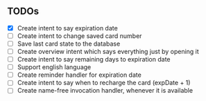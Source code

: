 ## TODOs

- [x] Create intent to say expiration date
- [ ] Create intent to change saved card number
- [ ] Save last card state to the database
- [ ] Create overview intent which says everything just by opening it
- [ ] Create intent to say remaining days to expiration date
- [ ] Support english language
- [ ] Create reminder handler for expiration date
- [ ] Create intent to say when to recharge the card (expDate + 1)
- [ ] Create name-free invocation handler, whenever it is available